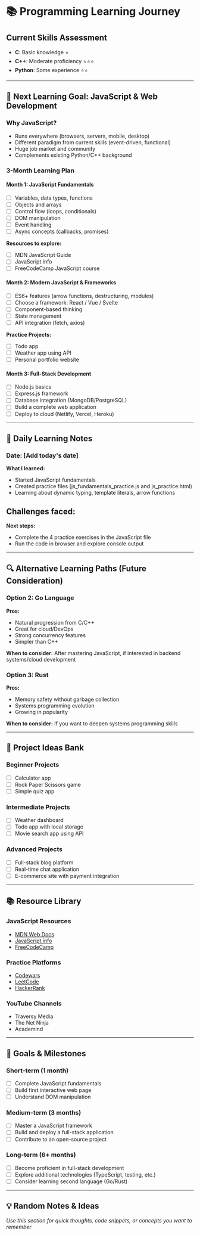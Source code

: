 # 📚 Programming Learning Journey

## Current Skills Assessment
- **C**: Basic knowledge ⭐
- **C++**: Moderate proficiency ⭐⭐⭐
- **Python**: Some experience ⭐⭐

---

## 🎯 Next Learning Goal: JavaScript & Web Development

### Why JavaScript?
- Runs everywhere (browsers, servers, mobile, desktop)
- Different paradigm from current skills (event-driven, functional)
- Huge job market and community
- Complements existing Python/C++ background

### 3-Month Learning Plan

#### Month 1: JavaScript Fundamentals
- [ ] Variables, data types, functions
- [ ] Objects and arrays  
- [ ] Control flow (loops, conditionals)
- [ ] DOM manipulation
- [ ] Event handling
- [ ] Async concepts (callbacks, promises)

**Resources to explore:**
- [ ] MDN JavaScript Guide
- [ ] JavaScript.info
- [ ] FreeCodeCamp JavaScript course

#### Month 2: Modern JavaScript & Frameworks
- [ ] ES6+ features (arrow functions, destructuring, modules)
- [ ] Choose a framework: React / Vue / Svelte
- [ ] Component-based thinking
- [ ] State management
- [ ] API integration (fetch, axios)

**Practice Projects:**
- [ ] Todo app
- [ ] Weather app using API
- [ ] Personal portfolio website

#### Month 3: Full-Stack Development
- [ ] Node.js basics
- [ ] Express.js framework
- [ ] Database integration (MongoDB/PostgreSQL)
- [ ] Build a complete web application
- [ ] Deploy to cloud (Netlify, Vercel, Heroku)

---

## 📝 Daily Learning Notes

### Date: [Add today's date]
**What I learned:**
- Started JavaScript fundamentals
- Created practice files (js_fundamentals_practice.js and js_practice.html)
- Learning about dynamic typing, template literals, arrow functions

**Challenges faced:**
- 

**Next steps:**
- Complete the 4 practice exercises in the JavaScript file
- Run the code in browser and explore console output

---

## 🔍 Alternative Learning Paths (Future Consideration)

### Option 2: Go Language
**Pros:**
- Natural progression from C/C++
- Great for cloud/DevOps
- Strong concurrency features
- Simpler than C++

**When to consider:** After mastering JavaScript, if interested in backend systems/cloud development

### Option 3: Rust
**Pros:**
- Memory safety without garbage collection
- Systems programming evolution
- Growing in popularity

**When to consider:** If you want to deepen systems programming skills

---

## 🚀 Project Ideas Bank

### Beginner Projects
- [ ] Calculator app
- [ ] Rock Paper Scissors game
- [ ] Simple quiz app

### Intermediate Projects  
- [ ] Weather dashboard
- [ ] Todo app with local storage
- [ ] Movie search app using API

### Advanced Projects
- [ ] Full-stack blog platform
- [ ] Real-time chat application
- [ ] E-commerce site with payment integration

---

## 📚 Resource Library

### JavaScript Resources
- [MDN Web Docs](https://developer.mozilla.org/en-US/docs/Web/JavaScript)
- [JavaScript.info](https://javascript.info/)
- [FreeCodeCamp](https://www.freecodecamp.org/)

### Practice Platforms
- [Codewars](https://www.codewars.com/)
- [LeetCode](https://leetcode.com/)
- [HackerRank](https://www.hackerrank.com/)

### YouTube Channels
- Traversy Media
- The Net Ninja
- Academind

---

## 🎯 Goals & Milestones

### Short-term (1 month)
- [ ] Complete JavaScript fundamentals
- [ ] Build first interactive web page
- [ ] Understand DOM manipulation

### Medium-term (3 months)
- [ ] Master a JavaScript framework
- [ ] Build and deploy a full-stack application
- [ ] Contribute to an open-source project

### Long-term (6+ months)
- [ ] Become proficient in full-stack development
- [ ] Explore additional technologies (TypeScript, testing, etc.)
- [ ] Consider learning second language (Go/Rust)

---

## 💡 Random Notes & Ideas

*Use this section for quick thoughts, code snippets, or concepts you want to remember* 
